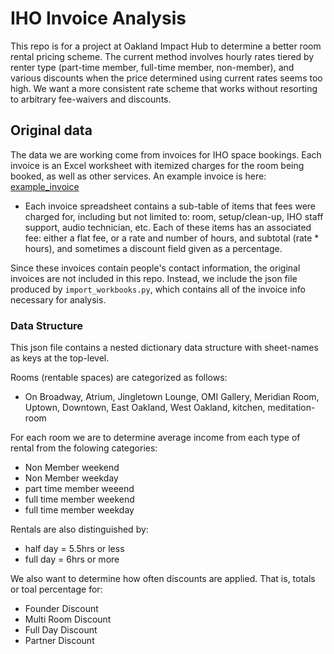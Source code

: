 # IHO Invoice Analysis

This repo is for a project at Oakland Impact Hub to determine a better room rental pricing scheme.  The current method involves hourly rates tiered by renter type (part-time member,  full-time member, non-member), and various discounts when the price determined using current rates seems too high.  We want a more consistent rate scheme that works without resorting to arbitrary fee-waivers and discounts.


## Original data
The data we are working come from invoices for IHO space bookings.  Each invoice is an Excel worksheet with itemized charges for the room being booked, as well as other services.  An example invoice is here: [example_invoice](page.pdf)
* Each invoice spreadsheet contains a sub-table of items that fees were charged for, including but not limited to: room, setup/clean-up, IHO staff support, audio technician, etc.  Each of these items has an associated fee: either a flat fee, or a rate and number of hours, and subtotal (rate * hours), and sometimes a discount field given as a percentage.


Since these invoices contain people's contact information, the original invoices are not included in this repo.  Instead, we include the json file produced by `import_workbooks.py`, which contains all of the invoice info necessary for analysis.

### Data Structure
This json file contains a nested dictionary data structure with sheet-names as keys at the top-level. 

Rooms (rentable spaces) are categorized as follows:
 - On Broadway, Atrium, Jingletown Lounge, OMI Gallery, Meridian Room, Uptown, Downtown, East Oakland, West Oakland, kitchen, meditation-room

For each room we are to determine average income from each type of rental from the folowing categories:
 - Non Member weekend
 - Non Member weekday
 - part time member weeend
 - full time member weekend
 - full time member weekday

Rentals are also distinguished by:
 - half day = 5.5hrs or less
 - full day = 6hrs or more


We also want to determine how often discounts are applied.  That is, totals or toal percentage for:
 - Founder Discount
 - Multi Room Discount
 - Full Day Discount
 - Partner Discount


